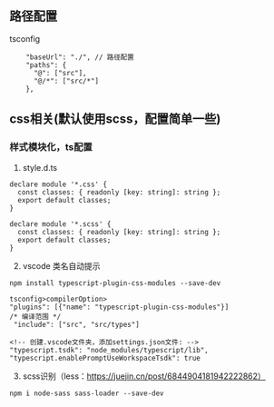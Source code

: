 ## 路径配置
tsconfig
```
    "baseUrl": "./", // 路径配置
    "paths": {
      "@": ["src"],
      "@/*": ["src/*"]
    },
```

## css相关(默认使用scss，配置简单一些)
### 样式模块化，ts配置
1. style.d.ts
```
declare module '*.css' {
  const classes: { readonly [key: string]: string };
  export default classes;
}

declare module '*.scss' {
  const classes: { readonly [key: string]: string };
  export default classes;
}
```
2. vscode 类名自动提示
```
npm install typescript-plugin-css-modules --save-dev

tsconfig>compilerOption>
"plugins": [{"name": "typescript-plugin-css-modules"}]
/* 编译范围 */
 "include": ["src", "src/types"]

<!-- 创建.vscode文件夹，添加settings.json文件: -->
"typescript.tsdk": "node_modules/typescript/lib",
"typescript.enablePromptUseWorkspaceTsdk": true
```

3. scss识别（less：https://juejin.cn/post/6844904181942222862）
```
npm i node-sass sass-loader --save-dev

```
